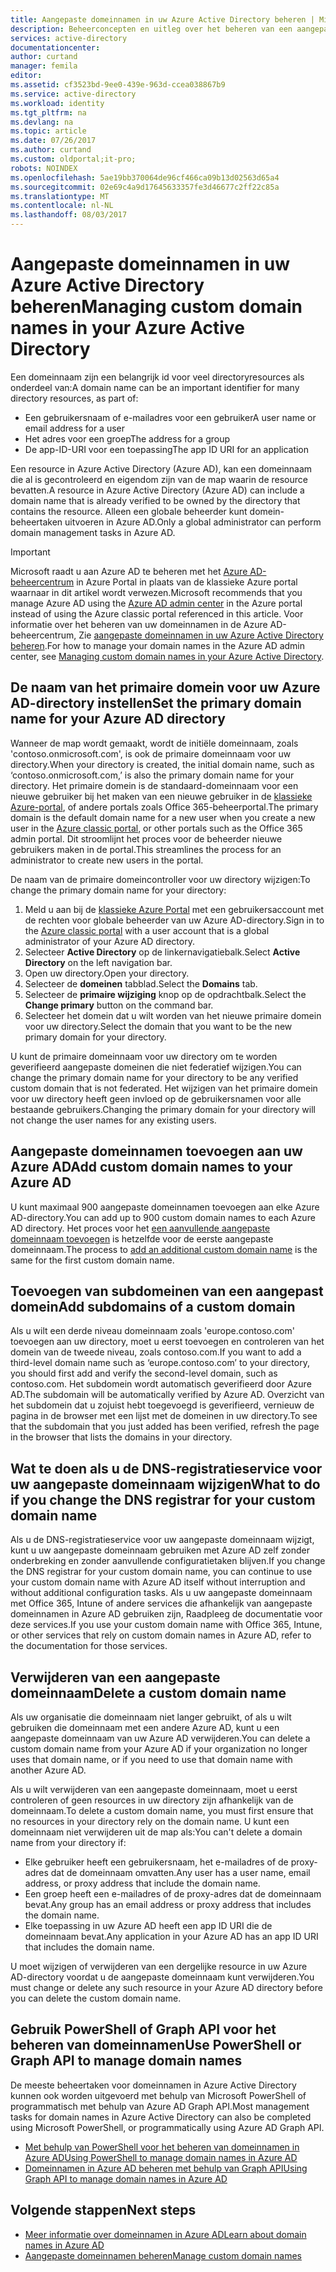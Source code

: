 ```yaml
---
title: Aangepaste domeinnamen in uw Azure Active Directory beheren | Microsoft Docs
description: Beheerconcepten en uitleg over het beheren van een aangepast domein in Azure Active Directory
services: active-directory
documentationcenter: 
author: curtand
manager: femila
editor: 
ms.assetid: cf3523bd-9ee0-439e-963d-ccea038867b9
ms.service: active-directory
ms.workload: identity
ms.tgt_pltfrm: na
ms.devlang: na
ms.topic: article
ms.date: 07/26/2017
ms.author: curtand
ms.custom: oldportal;it-pro;
robots: NOINDEX
ms.openlocfilehash: 5ae19bb370064de96cf466ca09b13d02563d65a4
ms.sourcegitcommit: 02e69c4a9d17645633357fe3d46677c2ff22c85a
ms.translationtype: MT
ms.contentlocale: nl-NL
ms.lasthandoff: 08/03/2017
---
```

# <a name="managing-custom-domain-names-in-your-azure-active-directory"></a><span data-ttu-id="73d52-103">Aangepaste domeinnamen in uw Azure Active Directory beheren</span><span class="sxs-lookup"><span data-stu-id="73d52-103">Managing custom domain names in your Azure Active Directory</span></span>
<span data-ttu-id="73d52-104">Een domeinnaam zijn een belangrijk id voor veel directoryresources als onderdeel van:</span><span class="sxs-lookup"><span data-stu-id="73d52-104">A domain name can be an important identifier for many directory resources, as part of:</span></span>

* <span data-ttu-id="73d52-105">Een gebruikersnaam of e-mailadres voor een gebruiker</span><span class="sxs-lookup"><span data-stu-id="73d52-105">A user name or email address for a user</span></span>
* <span data-ttu-id="73d52-106">Het adres voor een groep</span><span class="sxs-lookup"><span data-stu-id="73d52-106">The address for a group</span></span>
* <span data-ttu-id="73d52-107">De app-ID-URI voor een toepassing</span><span class="sxs-lookup"><span data-stu-id="73d52-107">The app ID URI for an application</span></span>

<span data-ttu-id="73d52-108">Een resource in Azure Active Directory (Azure AD), kan een domeinnaam die al is gecontroleerd en eigendom zijn van de map waarin de resource bevatten.</span><span class="sxs-lookup"><span data-stu-id="73d52-108">A resource in Azure Active Directory (Azure AD) can include a domain name that is already verified to be owned by the directory that contains the resource.</span></span> <span data-ttu-id="73d52-109">Alleen een globale beheerder kunt domein-beheertaken uitvoeren in Azure AD.</span><span class="sxs-lookup"><span data-stu-id="73d52-109">Only a global administrator can perform domain management tasks in Azure AD.</span></span>

> [!IMPORTANT]
> <span data-ttu-id="73d52-110">Microsoft raadt u aan Azure AD te beheren met het [Azure AD-beheercentrum](https://aad.portal.azure.com) in Azure Portal in plaats van de klassieke Azure portal waarnaar in dit artikel wordt verwezen.</span><span class="sxs-lookup"><span data-stu-id="73d52-110">Microsoft recommends that you manage Azure AD using the [Azure AD admin center](https://aad.portal.azure.com) in the Azure portal instead of using the Azure classic portal referenced in this article.</span></span> <span data-ttu-id="73d52-111">Voor informatie over het beheren van uw domeinnamen in de Azure AD-beheercentrum, Zie [aangepaste domeinnamen in uw Azure Active Directory beheren](active-directory-domains-manage-azure-portal.md).</span><span class="sxs-lookup"><span data-stu-id="73d52-111">For how to manage your domain names in the Azure AD admin center, see [Managing custom domain names in your Azure Active Directory](active-directory-domains-manage-azure-portal.md).</span></span>

## <a name="set-the-primary-domain-name-for-your-azure-ad-directory"></a><span data-ttu-id="73d52-112">De naam van het primaire domein voor uw Azure AD-directory instellen</span><span class="sxs-lookup"><span data-stu-id="73d52-112">Set the primary domain name for your Azure AD directory</span></span>
<span data-ttu-id="73d52-113">Wanneer de map wordt gemaakt, wordt de initiële domeinnaam, zoals 'contoso.onmicrosoft.com', is ook de primaire domeinnaam voor uw directory.</span><span class="sxs-lookup"><span data-stu-id="73d52-113">When your directory is created, the initial domain name, such as ‘contoso.onmicrosoft.com,’ is also the primary domain name for your directory.</span></span> <span data-ttu-id="73d52-114">Het primaire domein is de standaard-domeinnaam voor een nieuwe gebruiker bij het maken van een nieuwe gebruiker in de [klassieke Azure-portal](https://manage.windowsazure.com/), of andere portals zoals Office 365-beheerportal.</span><span class="sxs-lookup"><span data-stu-id="73d52-114">The primary domain is the default domain name for a new user when you create a new user in the [Azure classic portal](https://manage.windowsazure.com/), or other portals such as the Office 365 admin portal.</span></span> <span data-ttu-id="73d52-115">Dit stroomlijnt het proces voor de beheerder nieuwe gebruikers maken in de portal.</span><span class="sxs-lookup"><span data-stu-id="73d52-115">This streamlines the process for an administrator to create new users in the portal.</span></span>

<span data-ttu-id="73d52-116">De naam van de primaire domeincontroller voor uw directory wijzigen:</span><span class="sxs-lookup"><span data-stu-id="73d52-116">To change the primary domain name for your directory:</span></span>

1. <span data-ttu-id="73d52-117">Meld u aan bij de [klassieke Azure Portal](https://manage.windowsazure.com/) met een gebruikersaccount met de rechten voor globale beheerder van uw Azure AD-directory.</span><span class="sxs-lookup"><span data-stu-id="73d52-117">Sign in to the [Azure classic portal](https://manage.windowsazure.com/) with a user account that is a global administrator of your Azure AD directory.</span></span>
2. <span data-ttu-id="73d52-118">Selecteer **Active Directory** op de linkernavigatiebalk.</span><span class="sxs-lookup"><span data-stu-id="73d52-118">Select **Active Directory** on the left navigation bar.</span></span>
3. <span data-ttu-id="73d52-119">Open uw directory.</span><span class="sxs-lookup"><span data-stu-id="73d52-119">Open your directory.</span></span>
4. <span data-ttu-id="73d52-120">Selecteer de **domeinen** tabblad.</span><span class="sxs-lookup"><span data-stu-id="73d52-120">Select the **Domains** tab.</span></span>
5. <span data-ttu-id="73d52-121">Selecteer de **primaire wijziging** knop op de opdrachtbalk.</span><span class="sxs-lookup"><span data-stu-id="73d52-121">Select the **Change primary** button on the command bar.</span></span>
6. <span data-ttu-id="73d52-122">Selecteer het domein dat u wilt worden van het nieuwe primaire domein voor uw directory.</span><span class="sxs-lookup"><span data-stu-id="73d52-122">Select the domain that you want to be the new primary domain for your directory.</span></span>

<span data-ttu-id="73d52-123">U kunt de primaire domeinnaam voor uw directory om te worden geverifieerd aangepaste domeinen die niet federatief wijzigen.</span><span class="sxs-lookup"><span data-stu-id="73d52-123">You can change the primary domain name for your directory to be any verified custom domain that is not federated.</span></span> <span data-ttu-id="73d52-124">Het wijzigen van het primaire domein voor uw directory heeft geen invloed op de gebruikersnamen voor alle bestaande gebruikers.</span><span class="sxs-lookup"><span data-stu-id="73d52-124">Changing the primary domain for your directory will not change the user names for any existing users.</span></span>

## <a name="add-custom-domain-names-to-your-azure-ad"></a><span data-ttu-id="73d52-125">Aangepaste domeinnamen toevoegen aan uw Azure AD</span><span class="sxs-lookup"><span data-stu-id="73d52-125">Add custom domain names to your Azure AD</span></span>
<span data-ttu-id="73d52-126">U kunt maximaal 900 aangepaste domeinnamen toevoegen aan elke Azure AD-directory.</span><span class="sxs-lookup"><span data-stu-id="73d52-126">You can add up to 900 custom domain names to each Azure AD directory.</span></span> <span data-ttu-id="73d52-127">Het proces voor het [een aanvullende aangepaste domeinnaam toevoegen](active-directory-add-domain.md) is hetzelfde voor de eerste aangepaste domeinnaam.</span><span class="sxs-lookup"><span data-stu-id="73d52-127">The process to [add an additional custom domain name](active-directory-add-domain.md) is the same for the first custom domain name.</span></span>

## <a name="add-subdomains-of-a-custom-domain"></a><span data-ttu-id="73d52-128">Toevoegen van subdomeinen van een aangepast domein</span><span class="sxs-lookup"><span data-stu-id="73d52-128">Add subdomains of a custom domain</span></span>
<span data-ttu-id="73d52-129">Als u wilt een derde niveau domeinnaam zoals 'europe.contoso.com' toevoegen aan uw directory, moet u eerst toevoegen en controleren van het domein van de tweede niveau, zoals contoso.com.</span><span class="sxs-lookup"><span data-stu-id="73d52-129">If you want to add a third-level domain name such as ‘europe.contoso.com’ to your directory, you should first add and verify the second-level domain, such as contoso.com.</span></span> <span data-ttu-id="73d52-130">Het subdomein wordt automatisch geverifieerd door Azure AD.</span><span class="sxs-lookup"><span data-stu-id="73d52-130">The subdomain will be automatically verified by Azure AD.</span></span> <span data-ttu-id="73d52-131">Overzicht van het subdomein dat u zojuist hebt toegevoegd is geverifieerd, vernieuw de pagina in de browser met een lijst met de domeinen in uw directory.</span><span class="sxs-lookup"><span data-stu-id="73d52-131">To see that the subdomain that you just added has been verified, refresh the page in the browser that lists the domains in your directory.</span></span>

## <a name="what-to-do-if-you-change-the-dns-registrar-for-your-custom-domain-name"></a><span data-ttu-id="73d52-132">Wat te doen als u de DNS-registratieservice voor uw aangepaste domeinnaam wijzigen</span><span class="sxs-lookup"><span data-stu-id="73d52-132">What to do if you change the DNS registrar for your custom domain name</span></span>
<span data-ttu-id="73d52-133">Als u de DNS-registratieservice voor uw aangepaste domeinnaam wijzigt, kunt u uw aangepaste domeinnaam gebruiken met Azure AD zelf zonder onderbreking en zonder aanvullende configuratietaken blijven.</span><span class="sxs-lookup"><span data-stu-id="73d52-133">If you change the DNS registrar for your custom domain name, you can continue to use your custom domain name with Azure AD itself without interruption and without additional configuration tasks.</span></span> <span data-ttu-id="73d52-134">Als u uw aangepaste domeinnaam met Office 365, Intune of andere services die afhankelijk van aangepaste domeinnamen in Azure AD gebruiken zijn, Raadpleeg de documentatie voor deze services.</span><span class="sxs-lookup"><span data-stu-id="73d52-134">If you use your custom domain name with Office 365, Intune, or other services that rely on custom domain names in Azure AD, refer to the documentation for those services.</span></span>

## <a name="delete-a-custom-domain-name"></a><span data-ttu-id="73d52-135">Verwijderen van een aangepaste domeinnaam</span><span class="sxs-lookup"><span data-stu-id="73d52-135">Delete a custom domain name</span></span>
<span data-ttu-id="73d52-136">Als uw organisatie die domeinnaam niet langer gebruikt, of als u wilt gebruiken die domeinnaam met een andere Azure AD, kunt u een aangepaste domeinnaam van uw Azure AD verwijderen.</span><span class="sxs-lookup"><span data-stu-id="73d52-136">You can delete a custom domain name from your Azure AD if your organization no longer uses that domain name, or if you need to use that domain name with another Azure AD.</span></span>

<span data-ttu-id="73d52-137">Als u wilt verwijderen van een aangepaste domeinnaam, moet u eerst controleren of geen resources in uw directory zijn afhankelijk van de domeinnaam.</span><span class="sxs-lookup"><span data-stu-id="73d52-137">To delete a custom domain name, you must first ensure that no resources in your directory rely on the domain name.</span></span> <span data-ttu-id="73d52-138">U kunt een domeinnaam niet verwijderen uit de map als:</span><span class="sxs-lookup"><span data-stu-id="73d52-138">You can't delete a domain name from your directory if:</span></span>

* <span data-ttu-id="73d52-139">Elke gebruiker heeft een gebruikersnaam, het e-mailadres of de proxy-adres dat de domeinnaam omvatten.</span><span class="sxs-lookup"><span data-stu-id="73d52-139">Any user has a user name, email address, or proxy address that include the domain name.</span></span>
* <span data-ttu-id="73d52-140">Een groep heeft een e-mailadres of de proxy-adres dat de domeinnaam bevat.</span><span class="sxs-lookup"><span data-stu-id="73d52-140">Any group has an email address or proxy address that includes the domain name.</span></span>
* <span data-ttu-id="73d52-141">Elke toepassing in uw Azure AD heeft een app ID URI die de domeinnaam bevat.</span><span class="sxs-lookup"><span data-stu-id="73d52-141">Any application in your Azure AD has an app ID URI that includes the domain name.</span></span>

<span data-ttu-id="73d52-142">U moet wijzigen of verwijderen van een dergelijke resource in uw Azure AD-directory voordat u de aangepaste domeinnaam kunt verwijderen.</span><span class="sxs-lookup"><span data-stu-id="73d52-142">You must change or delete any such resource in your Azure AD directory before you can delete the custom domain name.</span></span>

## <a name="use-powershell-or-graph-api-to-manage-domain-names"></a><span data-ttu-id="73d52-143">Gebruik PowerShell of Graph API voor het beheren van domeinnamen</span><span class="sxs-lookup"><span data-stu-id="73d52-143">Use PowerShell or Graph API to manage domain names</span></span>
<span data-ttu-id="73d52-144">De meeste beheertaken voor domeinnamen in Azure Active Directory kunnen ook worden uitgevoerd met behulp van Microsoft PowerShell of programmatisch met behulp van Azure AD Graph API.</span><span class="sxs-lookup"><span data-stu-id="73d52-144">Most management tasks for domain names in Azure Active Directory can also be completed using Microsoft PowerShell, or programmatically using Azure AD Graph API.</span></span>

* [<span data-ttu-id="73d52-145">Met behulp van PowerShell voor het beheren van domeinnamen in Azure AD</span><span class="sxs-lookup"><span data-stu-id="73d52-145">Using PowerShell to manage domain names in Azure AD</span></span>](https://msdn.microsoft.com/library/azure/e1ef403f-3347-4409-8f46-d72dafa116e0#BKMK_ManageDomains)
* [<span data-ttu-id="73d52-146">Domeinnamen in Azure AD beheren met behulp van Graph API</span><span class="sxs-lookup"><span data-stu-id="73d52-146">Using Graph API to manage domain names in Azure AD</span></span>](https://msdn.microsoft.com/Library/Azure/Ad/Graph/api/domains-operations)

## <a name="next-steps"></a><span data-ttu-id="73d52-147">Volgende stappen</span><span class="sxs-lookup"><span data-stu-id="73d52-147">Next steps</span></span>
* [<span data-ttu-id="73d52-148">Meer informatie over domeinnamen in Azure AD</span><span class="sxs-lookup"><span data-stu-id="73d52-148">Learn about domain names in Azure AD</span></span>](active-directory-add-domain-concepts.md)
* [<span data-ttu-id="73d52-149">Aangepaste domeinnamen beheren</span><span class="sxs-lookup"><span data-stu-id="73d52-149">Manage custom domain names</span></span>](active-directory-add-manage-domain-names.md)

